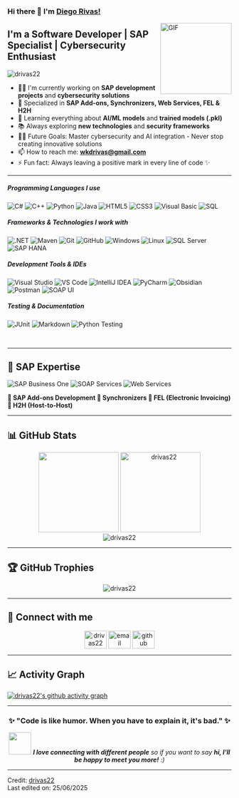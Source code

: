 ### Hi there 👋 I'm [Diego Rivas!](https://github.com/drivas22/)
<img align="right" alt="GIF" height="160px" src="https://media.giphy.com/media/Ah3zHH7hvsSB2/giphy.gif" />

## I'm a Software Developer | SAP Specialist | Cybersecurity Enthusiast

<p align="left"> 
  <img src="https://komarev.com/ghpvc/?username=drivas22&label=Profile%20views&color=6f42c1&style=flat" alt="drivas22" /> 
</p>

- 👨‍💻 I'm currently working on **SAP development projects** and **cybersecurity solutions**
- 🔐 Specialized in **SAP Add-ons, Synchronizers, Web Services, FEL & H2H**
- 🤖 Learning everything about **AI/ML models** and **trained models (.pkl)**
- 📚 Always exploring **new technologies** and **security frameworks**
- 💪🏼 Future Goals: Master cybersecurity and AI integration - Never stop creating innovative solutions
- 📫 How to reach me: **wkdrivas@gmail.com**
- ⚡ Fun fact: Always leaving a positive mark in every line of code ✨

---

##### Programming Languages I use
![C#](https://img.shields.io/badge/-C%23-000000?style=flat&logo=c-sharp&logoColor=239120)
![C++](https://img.shields.io/badge/-C++-000000?style=flat&logo=c%2B%2B&logoColor=00599C)
![Python](https://img.shields.io/badge/-Python-000000?style=flat&logo=python&logoColor=3776AB)
![Java](https://img.shields.io/badge/-Java-000000?style=flat&logo=java&logoColor=007396)
![HTML5](https://img.shields.io/badge/-HTML5-000000?style=flat&logo=html5&logoColor=E34F26)
![CSS3](https://img.shields.io/badge/-CSS3-000000?style=flat&logo=css3&logoColor=1572B6)
![Visual Basic](https://img.shields.io/badge/-Visual%20Basic-000000?style=flat&logo=.net&logoColor=512BD4)
![SQL](https://img.shields.io/badge/-SQL-000000?style=flat&logo=postgresql&logoColor=336791)

##### Frameworks & Technologies I work with
![.NET](https://img.shields.io/badge/-.NET-222222?style=flat&logo=.net&logoColor=512BD4)
![Maven](https://img.shields.io/badge/-Maven-222222?style=flat&logo=apache-maven&logoColor=C71A36)
![Git](https://img.shields.io/badge/-Git-222222?style=flat&logo=git&logoColor=F05032)
![GitHub](https://img.shields.io/badge/-GitHub-222222?style=flat&logo=github&logoColor=181717)
![Windows](https://img.shields.io/badge/-Windows-222222?style=flat&logo=windows&logoColor=0078D6)
![Linux](https://img.shields.io/badge/-Linux-222222?style=flat&logo=linux&logoColor=FCC624)
![SQL Server](https://img.shields.io/badge/-SQL%20Server-222222?style=flat&logo=microsoft-sql-server&logoColor=CC2927)
![SAP HANA](https://img.shields.io/badge/-SAP%20HANA-222222?style=flat&logo=sap&logoColor=0FAAFF)

##### Development Tools & IDEs
![Visual Studio](https://img.shields.io/badge/-Visual%20Studio-222222?style=flat&logo=visual-studio&logoColor=5C2D91)
![VS Code](https://img.shields.io/badge/-VS%20Code-222222?style=flat&logo=visual-studio-code&logoColor=007ACC)
![IntelliJ IDEA](https://img.shields.io/badge/-IntelliJ%20IDEA-222222?style=flat&logo=intellij-idea&logoColor=000000)
![PyCharm](https://img.shields.io/badge/-PyCharm-222222?style=flat&logo=pycharm&logoColor=000000)
![Obsidian](https://img.shields.io/badge/-Obsidian-222222?style=flat&logo=obsidian&logoColor=7C3AED)
![Postman](https://img.shields.io/badge/-Postman-222222?style=flat&logo=postman&logoColor=FF6C37)
![SOAP UI](https://img.shields.io/badge/-SOAP%20UI-222222?style=flat&logo=soap&logoColor=FCDC00)

##### Testing & Documentation
![JUnit](https://img.shields.io/badge/-JUnit-222222?style=flat&logo=junit5&logoColor=25A162)
![Markdown](https://img.shields.io/badge/-Markdown-222222?style=flat&logo=markdown&logoColor=000000)
![Python Testing](https://img.shields.io/badge/-Python%20Testing-222222?style=flat&logo=python&logoColor=3776AB)

<br/>

---

## 🚀 SAP Expertise

![SAP Business One](https://img.shields.io/badge/SAP%20Business%20One-0FAAFF?style=for-the-badge&logo=sap&logoColor=white)
![SOAP Services](https://img.shields.io/badge/SOAP%20Services-326CE5?style=for-the-badge&logo=soap&logoColor=white)
![Web Services](https://img.shields.io/badge/Web%20Services-4CAF50?style=for-the-badge&logo=web&logoColor=white)

**🔹 SAP Add-ons Development 🔹 Synchronizers 🔹 FEL (Electronic Invoicing) 🔹 H2H (Host-to-Host)**

---

## 📊 GitHub Stats

<div align="center">

<img src="https://github-readme-stats.vercel.app/api?username=drivas22&show_icons=true&count_private=true&locale=en&theme=tokyonight&layout=compact" height="180em"/>
<img src="https://github-readme-stats.vercel.app/api/top-langs?username=drivas22&langs_count=8&show_icons=true&locale=en&theme=tokyonight&layout=compact" alt="drivas22" height="180em"/>

</div>

<div align="center">
<img src="https://github-readme-streak-stats.herokuapp.com/?user=drivas22&theme=tokyonight_duo" alt="drivas22" />
</div>

---

## 🏆 GitHub Trophies

<div align="center">
<img src="https://github-profile-trophy.vercel.app/?username=drivas22&layout=compact&theme=tokyonight&column=4&margin-w=15&margin-h=15" alt="drivas22" />
</div>

---

## 🔗 Connect with me

<p align="center">
<a href="https://linkedin.com/in/drivas22" target="blank"><img align="center" src="https://raw.githubusercontent.com/rahuldkjain/github-profile-readme-generator/master/src/images/icons/Social/linked-in-alt.svg" alt="drivas22" height="40" width="50" /></a>
<a href="mailto:wkdrivas@gmail.com" target="blank"><img align="center" src="https://cdn-icons-png.flaticon.com/512/732/732200.png" alt="email" height="40" width="50" /></a>
<a href="https://github.com/drivas22" target="blank"><img align="center" src="https://raw.githubusercontent.com/rahuldkjain/github-profile-readme-generator/master/src/images/icons/Social/github.svg" alt="github" height="40" width="50" /></a>
</p>

---

## 📈 Activity Graph

[![drivas22's github activity graph](https://github-readme-activity-graph.cyclic.app/graph?username=drivas22&theme=tokyo-night)](https://github.com/drivas22)

---

<div align="center">

### ✨ "Code is like humor. When you have to explain it, it's bad." ✨

<img src="https://media.giphy.com/media/LnQjpWaON8nhr21vNW/giphy.gif" width="50"> <em><b>I love connecting with different people</b> so if you want to say <b>hi, I'll be happy to meet you more!</b> :)</em>

</div>

---

Credit: [drivas22](https://github.com/drivas22)  
Last edited on: 25/06/2025
